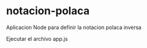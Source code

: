 # notacion-polaca
Aplicacion Node para definir la notacion polaca inversa

Ejecutar el archivo app.js
